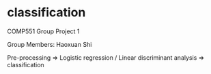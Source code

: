 # classification
COMP551 Group Project 1

Group Members: Haoxuan Shi

Pre-processing => Logistic regression / Linear discriminant analysis => classification
